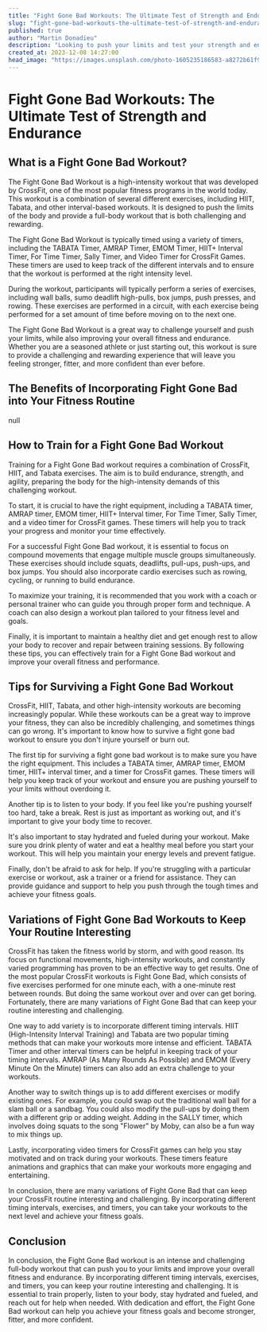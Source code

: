 ```yaml
---
title: "Fight Gone Bad Workouts: The Ultimate Test of Strength and Endurance"
slug: "fight-gone-bad-workouts-the-ultimate-test-of-strength-and-endurance"
published: true
author: "Martin Donadieu"
description: "Looking to push your limits and test your strength and endurance? Discover the ultimate test with the Fight Gone Bad workout, and learn how to train for it, survive it, and keep your routine interesting with variations."
created_at: 2023-12-08 14:27:00
head_image: "https://images.unsplash.com/photo-1605235186583-a8272b61f9fe?ixlib=rb-4.0.3&q=85&fm=jpg&crop=entropy&cs=srgb&w=1200"
---
```


# Fight Gone Bad Workouts: The Ultimate Test of Strength and Endurance

## **What is a Fight Gone Bad Workout?**

The Fight Gone Bad Workout is a high-intensity workout that was developed by CrossFit, one of the most popular fitness programs in the world today. This workout is a combination of several different exercises, including HIIT, Tabata, and other interval-based workouts. It is designed to push the limits of the body and provide a full-body workout that is both challenging and rewarding.

The Fight Gone Bad Workout is typically timed using a variety of timers, including the TABATA Timer, AMRAP Timer, EMOM Timer, HIIT+ Interval Timer, For Time Timer, Sally Timer, and Video Timer for CrossFit Games. These timers are used to keep track of the different intervals and to ensure that the workout is performed at the right intensity level.

During the workout, participants will typically perform a series of exercises, including wall balls, sumo deadlift high-pulls, box jumps, push presses, and rowing. These exercises are performed in a circuit, with each exercise being performed for a set amount of time before moving on to the next one.

The Fight Gone Bad Workout is a great way to challenge yourself and push your limits, while also improving your overall fitness and endurance. Whether you are a seasoned athlete or just starting out, this workout is sure to provide a challenging and rewarding experience that will leave you feeling stronger, fitter, and more confident than ever before.

## **The Benefits of Incorporating Fight Gone Bad into Your Fitness Routine**

null

## **How to Train for a Fight Gone Bad Workout**

Training for a Fight Gone Bad workout requires a combination of CrossFit, HIIT, and Tabata exercises. The aim is to build endurance, strength, and agility, preparing the body for the high-intensity demands of this challenging workout.

To start, it is crucial to have the right equipment, including a TABATA timer, AMRAP timer, EMOM timer, HIIT+ Interval timer, For Time Timer, Sally Timer, and a video timer for CrossFit games. These timers will help you to track your progress and monitor your time effectively.

For a successful Fight Gone Bad workout, it is essential to focus on compound movements that engage multiple muscle groups simultaneously. These exercises should include squats, deadlifts, pull-ups, push-ups, and box jumps. You should also incorporate cardio exercises such as rowing, cycling, or running to build endurance.

To maximize your training, it is recommended that you work with a coach or personal trainer who can guide you through proper form and technique. A coach can also design a workout plan tailored to your fitness level and goals.

Finally, it is important to maintain a healthy diet and get enough rest to allow your body to recover and repair between training sessions. By following these tips, you can effectively train for a Fight Gone Bad workout and improve your overall fitness and performance.

## **Tips for Surviving a Fight Gone Bad Workout**

CrossFit, HIIT, Tabata, and other high-intensity workouts are becoming increasingly popular. While these workouts can be a great way to improve your fitness, they can also be incredibly challenging, and sometimes things can go wrong. It's important to know how to survive a fight gone bad workout to ensure you don't injure yourself or burn out.

The first tip for surviving a fight gone bad workout is to make sure you have the right equipment. This includes a TABATA timer, AMRAP timer, EMOM timer, HIIT+ interval timer, and a timer for CrossFit games. These timers will help you keep track of your workout and ensure you are pushing yourself to your limits without overdoing it.

Another tip is to listen to your body. If you feel like you're pushing yourself too hard, take a break. Rest is just as important as working out, and it's important to give your body time to recover.

It's also important to stay hydrated and fueled during your workout. Make sure you drink plenty of water and eat a healthy meal before you start your workout. This will help you maintain your energy levels and prevent fatigue.

Finally, don't be afraid to ask for help. If you're struggling with a particular exercise or workout, ask a trainer or a friend for assistance. They can provide guidance and support to help you push through the tough times and achieve your fitness goals.

## **Variations of Fight Gone Bad Workouts to Keep Your Routine Interesting**

CrossFit has taken the fitness world by storm, and with good reason. Its focus on functional movements, high-intensity workouts, and constantly varied programming has proven to be an effective way to get results. One of the most popular CrossFit workouts is Fight Gone Bad, which consists of five exercises performed for one minute each, with a one-minute rest between rounds. But doing the same workout over and over can get boring. Fortunately, there are many variations of Fight Gone Bad that can keep your routine interesting and challenging.

One way to add variety is to incorporate different timing intervals. HIIT (High-Intensity Interval Training) and Tabata are two popular timing methods that can make your workouts more intense and efficient. TABATA Timer and other interval timers can be helpful in keeping track of your timing intervals. AMRAP (As Many Rounds As Possible) and EMOM (Every Minute On the Minute) timers can also add an extra challenge to your workouts.

Another way to switch things up is to add different exercises or modify existing ones. For example, you could swap out the traditional wall ball for a slam ball or a sandbag. You could also modify the pull-ups by doing them with a different grip or adding weight. Adding in the SALLY timer, which involves doing squats to the song "Flower" by Moby, can also be a fun way to mix things up.

Lastly, incorporating video timers for CrossFit games can help you stay motivated and on track during your workouts. These timers feature animations and graphics that can make your workouts more engaging and entertaining.

In conclusion, there are many variations of Fight Gone Bad that can keep your CrossFit routine interesting and challenging. By incorporating different timing intervals, exercises, and timers, you can take your workouts to the next level and achieve your fitness goals.

## **Conclusion**

In conclusion, the Fight Gone Bad workout is an intense and challenging full-body workout that can push you to your limits and improve your overall fitness and endurance. By incorporating different timing intervals, exercises, and timers, you can keep your routine interesting and challenging. It is essential to train properly, listen to your body, stay hydrated and fueled, and reach out for help when needed. With dedication and effort, the Fight Gone Bad workout can help you achieve your fitness goals and become stronger, fitter, and more confident.